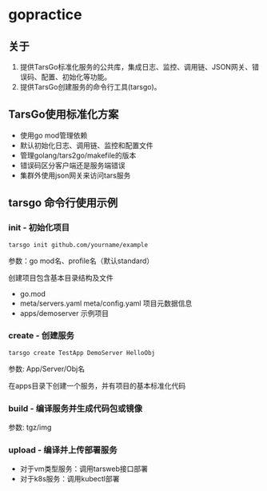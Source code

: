 # gopractice
## 关于
1. 提供TarsGo标准化服务的公共库，集成日志、监控、调用链、JSON网关、错误码、配置、初始化等功能。
2. 提供TarsGo创建服务的命令行工具(tarsgo)。

## TarsGo使用标准化方案
- 使用go mod管理依赖
- 默认初始化日志、调用链、监控和配置文件
- 管理golang/tars2go/makefile的版本
- 错误码区分客户端还是服务端错误
- 集群外使用json网关来访问tars服务

## tarsgo 命令行使用示例

### init - 初始化项目

```
tarsgo init github.com/yourname/example
```

参数：go mod名、profile名（默认standard）

创建项目包含基本目录结构及文件
- go.mod
- meta/servers.yaml meta/config.yaml 项目元数据信息
- apps/demoserver 示例项目


### create - 创建服务

```
tarsgo create TestApp DemoServer HelloObj
```

参数: App/Server/Obj名

在apps目录下创建一个服务，并有项目的基本标准化代码

### build - 编译服务并生成代码包或镜像

参数: tgz/img

### upload - 编译并上传部署服务

- 对于vm类型服务：调用tarsweb接口部署
- 对于k8s服务：调用kubectl部署
